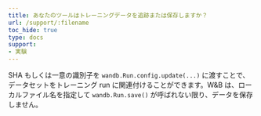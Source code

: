 ```yaml
---
title: あなたのツールはトレーニングデータを追跡または保存しますか？
url: /support/:filename
toc_hide: true
type: docs
support:
- 実験
---
```


SHA もしくは一意の識別子を `wandb.Run.config.update(...)` に渡すことで、データセットをトレーニング run に関連付けることができます。W&B は、ローカルファイル名を指定して `wandb.Run.save()` が呼ばれない限り、データを保存しません。